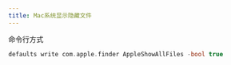 ```yaml
---
title: Mac系统显示隐藏文件
---
```

命令行方式

```c
defaults write com.apple.finder AppleShowAllFiles -bool true
```
